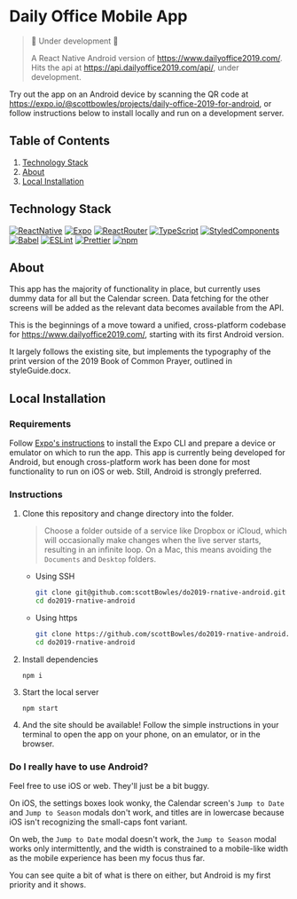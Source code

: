 # Daily Office Mobile App

> :construction: Under development :construction:
>
> A React Native Android version of https://www.dailyoffice2019.com/. Hits the api at https://api.dailyoffice2019.com/api/, under development.

Try out the app on an Android device by scanning the QR code at https://expo.io/@scottbowles/projects/daily-office-2019-for-android, or follow instructions below to install locally and run on a development server.

## Table of Contents

1. [Technology Stack](#technology-stack)
1. [About](#about)
1. [Local Installation](#local-installation)

## Technology Stack

[![ReactNative](https://img.shields.io/badge/-React%20Native-61DAFB?logo=react&logoColor=000)](https://reactnative.dev/)
[![Expo](https://img.shields.io/badge/-Expo-000020?logo=Expo&logoColor=fff)](https://expo.io/)
[![ReactRouter](https://img.shields.io/badge/-React%20Router-CA4245?logo=React%20Router&logoColor=fff)](https://reactrouter.com/)
[![TypeScript](https://img.shields.io/badge/-TypeScript-3178C6?logo=TypeScript&logoColor=fff)](https://www.typescriptlang.org/)
[![StyledComponents](https://img.shields.io/badge/-Styled%20Components-DB7093?logo=styled-components&logoColor=362215)](https://styled-components.com/)
[![Babel](https://img.shields.io/badge/-Babel-030301?logo=babel)](https://babeljs.io/)
[![ESLint](https://img.shields.io/badge/-ESLint-4B32C3?logo=eslint)](https://eslint.org/)
[![Prettier](https://img.shields.io/badge/-Prettier-24292e?logo=prettier)](https://prettier.io/)
[![npm](https://img.shields.io/badge/-npm-CB3837?logo=npm)](https://www.npmjs.com/)

## About

This app has the majority of functionality in place, but currently uses dummy data for all but the Calendar screen. Data fetching for the other screens will be added as the relevant data becomes available from the API.

This is the beginnings of a move toward a unified, cross-platform codebase for https://www.dailyoffice2019.com/, starting with its first Android version.

It largely follows the existing site, but implements the typography of the print version of the 2019 Book of Common Prayer, outlined in styleGuide.docx.

## Local Installation

### Requirements

Follow [Expo's instructions](https://docs.expo.io/get-started/installation/) to install the Expo CLI and prepare a device or emulator on which to run the app. This app is currently being developed for Android, but enough cross-platform work has been done for most functionality to run on iOS or web. Still, Android is strongly preferred.

### Instructions

1. Clone this repository and change directory into the folder.

   > Choose a folder outside of a service like Dropbox or iCloud, which will occasionally make changes when the live server starts, resulting in an infinite loop. On a Mac, this means avoiding the `Documents` and `Desktop` folders.

   - Using SSH

     ```bash
     git clone git@github.com:scottBowles/do2019-rnative-android.git
     cd do2019-rnative-android
     ```

   - Using https

     ```bash
     git clone https://github.com/scottBowles/do2019-rnative-android.git
     cd do2019-rnative-android
     ```

1. Install dependencies

   `npm i`

1. Start the local server

   `npm start`

1. And the site should be available! Follow the simple instructions in your terminal to open the app on your phone, on an emulator, or in the browser.

### Do I really have to use Android?

Feel free to use iOS or web. They'll just be a bit buggy.

On iOS, the settings boxes look wonky, the Calendar screen's `Jump to Date` and `Jump to Season` modals don't work, and titles are in lowercase because iOS isn't recognizing the small-caps font variant.

On web, the `Jump to Date` modal doesn't work, the `Jump to Season` modal works only intermittently, and the width is constrained to a mobile-like width as the mobile experience has been my focus thus far.

You can see quite a bit of what is there on either, but Android is my first priority and it shows.
